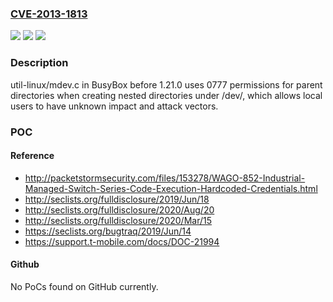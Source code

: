 ### [CVE-2013-1813](https://cve.mitre.org/cgi-bin/cvename.cgi?name=CVE-2013-1813)
![](https://img.shields.io/static/v1?label=Product&message=n%2Fa&color=blue)
![](https://img.shields.io/static/v1?label=Version&message=n%2Fa&color=blue)
![](https://img.shields.io/static/v1?label=Vulnerability&message=n%2Fa&color=brighgreen)

### Description

util-linux/mdev.c in BusyBox before 1.21.0 uses 0777 permissions for parent directories when creating nested directories under /dev/, which allows local users to have unknown impact and attack vectors.

### POC

#### Reference
- http://packetstormsecurity.com/files/153278/WAGO-852-Industrial-Managed-Switch-Series-Code-Execution-Hardcoded-Credentials.html
- http://seclists.org/fulldisclosure/2019/Jun/18
- http://seclists.org/fulldisclosure/2020/Aug/20
- http://seclists.org/fulldisclosure/2020/Mar/15
- https://seclists.org/bugtraq/2019/Jun/14
- https://support.t-mobile.com/docs/DOC-21994

#### Github
No PoCs found on GitHub currently.

